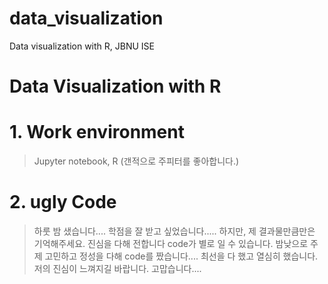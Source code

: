 # data_visualization
Data visualization with R, JBNU ISE

Data Visualization with R
================================

# 1. Work environment
> Jupyter notebook, R (갠적으로 주피터를 좋아합니다.)

# 2. ugly Code
> 하룻 밤 샜습니다.... 학점을 잘 받고 싶었습니다..... 하지만, 제 결과물만큼만은 기억해주세요. 
진심을 다해 전합니다 code가 별로 일 수 있습니다. 밤낮으로 주제 고민하고 정성을 다해 code를 짰습니다....
최선을 다 했고 열심히 했습니다. 저의 진심이 느껴지길 바랍니다. 고맙습니다....
